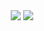 <div align="center">

<img src="https://capsule-render.vercel.app/api?type=waving&color=0:B2EBF2,100:81D4FA&height=200&section=header&text=Hi%20I'm%20SOHEE%20👋&fontSize=30&fontColor=ffffff&fontAlignY=40"/>

<img src="https://github-readme-stats.vercel.app/api?username=do2y&show_icons=true" />

</div>

